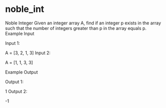 # noble_int
Noble Integer
Given an integer array A, find if an integer p exists in the array such that the number of integers greater than p in the array equals p.
Example Input

Input 1:

A = [3, 2, 1, 3]
Input 2:

A = [1, 1, 3, 3]


Example Output

Output 1:

1
Output 2:

-1
